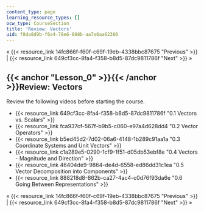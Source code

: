 ```yaml
---
content_type: page
learning_resource_types: []
ocw_type: CourseSection
title: 'Review: Vectors'
uid: f8da8d9b-f6a4-78e6-808b-aa7e6aa62306
---
```


« {{< resource_link 14fc866f-f60f-c69f-19eb-4338bbc87675 "Previous" >}} | {{< resource_link 649cf3cc-8fa4-f358-b8d5-87dc9811786f "Next" >}} »

{{< anchor "Lesson_0" >}}{{< /anchor >}}Review: Vectors
-------------------------------------------------------

Review the following videos before starting the course.

*   {{< resource_link 649cf3cc-8fa4-f358-b8d5-87dc9811786f "0.1 Vectors vs. Scalars" >}}
*   {{< resource_link fca937cf-567f-b9b5-c060-e97a4d628dd4 "0.2 Vector Operators" >}}
*   {{< resource_link b5ed45d2-7d02-06a6-4148-1b289c91aa1a "0.3 Coordinate Systems and Unit Vectors" >}}
*   {{< resource_link c1a289e5-0290-1cf9-1f51-d05db53ebf8e "0.4 Vectors - Magnitude and Direction" >}}
*   {{< resource_link 46404de9-9864-de4d-6558-ed86dd31c1ea "0.5 Vector Decomposition into Components" >}}
*   {{< resource_link 888218d8-862b-ca27-4ac4-c0d76f93da6e "0.6 Going Between Representations" >}}

« {{< resource_link 14fc866f-f60f-c69f-19eb-4338bbc87675 "Previous" >}} | {{< resource_link 649cf3cc-8fa4-f358-b8d5-87dc9811786f "Next" >}} »